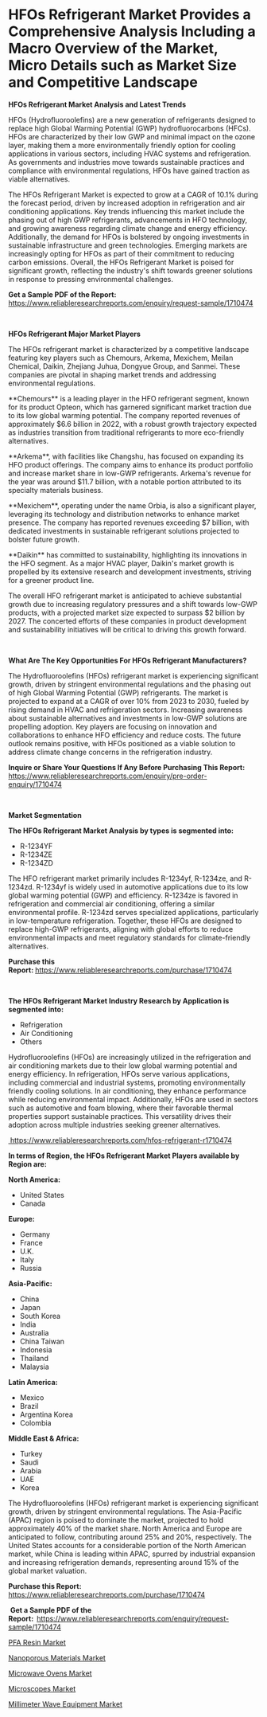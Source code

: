 <p><h1>HFOs Refrigerant Market Provides a Comprehensive Analysis Including a Macro Overview of the Market, Micro Details such as Market Size and Competitive Landscape</h1></p><p><strong>HFOs Refrigerant Market Analysis and Latest Trends</strong></p>
<p><p>HFOs (Hydrofluoroolefins) are a new generation of refrigerants designed to replace high Global Warming Potential (GWP) hydrofluorocarbons (HFCs). HFOs are characterized by their low GWP and minimal impact on the ozone layer, making them a more environmentally friendly option for cooling applications in various sectors, including HVAC systems and refrigeration. As governments and industries move towards sustainable practices and compliance with environmental regulations, HFOs have gained traction as viable alternatives. </p><p>The HFOs Refrigerant Market is expected to grow at a CAGR of 10.1% during the forecast period, driven by increased adoption in refrigeration and air conditioning applications. Key trends influencing this market include the phasing out of high GWP refrigerants, advancements in HFO technology, and growing awareness regarding climate change and energy efficiency. Additionally, the demand for HFOs is bolstered by ongoing investments in sustainable infrastructure and green technologies. Emerging markets are increasingly opting for HFOs as part of their commitment to reducing carbon emissions. Overall, the HFOs Refrigerant Market is poised for significant growth, reflecting the industry's shift towards greener solutions in response to pressing environmental challenges.</p></p>
<p><strong>Get a Sample PDF of the Report:&nbsp;</strong> <a href="https://www.reliableresearchreports.com/enquiry/request-sample/1710474?utm_campaign=1588&utm_medium=2&utm_source=Github&utm_content=ia&utm_term=22102024&utm_id=hfos-refrigerant">https://www.reliableresearchreports.com/enquiry/request-sample/1710474</a></p>
<p>&nbsp;</p>
<p><strong>HFOs Refrigerant Major Market Players</strong></p>
<p><p>The HFOs refrigerant market is characterized by a competitive landscape featuring key players such as Chemours, Arkema, Mexichem, Meilan Chemical, Daikin, Zhejiang Juhua, Dongyue Group, and Sanmei. These companies are pivotal in shaping market trends and addressing environmental regulations.</p><p>**Chemours** is a leading player in the HFO refrigerant segment, known for its product Opteon, which has garnered significant market traction due to its low global warming potential. The company reported revenues of approximately $6.6 billion in 2022, with a robust growth trajectory expected as industries transition from traditional refrigerants to more eco-friendly alternatives.</p><p>**Arkema**, with facilities like Changshu, has focused on expanding its HFO product offerings. The company aims to enhance its product portfolio and increase market share in low-GWP refrigerants. Arkema's revenue for the year was around $11.7 billion, with a notable portion attributed to its specialty materials business.</p><p>**Mexichem**, operating under the name Orbia, is also a significant player, leveraging its technology and distribution networks to enhance market presence. The company has reported revenues exceeding $7 billion, with dedicated investments in sustainable refrigerant solutions projected to bolster future growth.</p><p>**Daikin** has committed to sustainability, highlighting its innovations in the HFO segment. As a major HVAC player, Daikin's market growth is propelled by its extensive research and development investments, striving for a greener product line.</p><p>The overall HFO refrigerant market is anticipated to achieve substantial growth due to increasing regulatory pressures and a shift towards low-GWP products, with a projected market size expected to surpass $2 billion by 2027. The concerted efforts of these companies in product development and sustainability initiatives will be critical to driving this growth forward.</p></p>
<p>&nbsp;</p>
<p><strong>What Are The Key Opportunities For HFOs Refrigerant Manufacturers?</strong></p>
<p><p>The Hydrofluoroolefins (HFOs) refrigerant market is experiencing significant growth, driven by stringent environmental regulations and the phasing out of high Global Warming Potential (GWP) refrigerants. The market is projected to expand at a CAGR of over 10% from 2023 to 2030, fueled by rising demand in HVAC and refrigeration sectors. Increasing awareness about sustainable alternatives and investments in low-GWP solutions are propelling adoption. Key players are focusing on innovation and collaborations to enhance HFO efficiency and reduce costs. The future outlook remains positive, with HFOs positioned as a viable solution to address climate change concerns in the refrigeration industry.</p></p>
<p><strong>Inquire or Share Your Questions If Any Before Purchasing This Report:</strong> <a href="https://www.reliableresearchreports.com/enquiry/pre-order-enquiry/1710474?utm_campaign=1588&utm_medium=2&utm_source=Github&utm_content=ia&utm_term=22102024&utm_id=hfos-refrigerant">https://www.reliableresearchreports.com/enquiry/pre-order-enquiry/1710474</a></p>
<p>&nbsp;</p>
<p><strong>Market Segmentation</strong></p>
<p><strong>The HFOs Refrigerant Market Analysis by types is segmented into:</strong></p>
<p><ul><li>R-1234YF</li><li>R-1234ZE</li><li>R-1234ZD</li></ul></p>
<p><p>The HFO refrigerant market primarily includes R-1234yf, R-1234ze, and R-1234zd. R-1234yf is widely used in automotive applications due to its low global warming potential (GWP) and efficiency. R-1234ze is favored in refrigeration and commercial air conditioning, offering a similar environmental profile. R-1234zd serves specialized applications, particularly in low-temperature refrigeration. Together, these HFOs are designed to replace high-GWP refrigerants, aligning with global efforts to reduce environmental impacts and meet regulatory standards for climate-friendly alternatives.</p></p>
<p><strong>Purchase this Report:&nbsp;</strong><a href="https://www.reliableresearchreports.com/purchase/1710474?utm_campaign=1588&utm_medium=2&utm_source=Github&utm_content=ia&utm_term=22102024&utm_id=hfos-refrigerant">https://www.reliableresearchreports.com/purchase/1710474</a></p>
<p>&nbsp;</p>
<p><strong>The HFOs Refrigerant Market Industry Research by Application is segmented into:</strong></p>
<p><ul><li>Refrigeration</li><li>Air Conditioning</li><li>Others</li></ul></p>
<p><p>Hydrofluoroolefins (HFOs) are increasingly utilized in the refrigeration and air conditioning markets due to their low global warming potential and energy efficiency. In refrigeration, HFOs serve various applications, including commercial and industrial systems, promoting environmentally friendly cooling solutions. In air conditioning, they enhance performance while reducing environmental impact. Additionally, HFOs are used in sectors such as automotive and foam blowing, where their favorable thermal properties support sustainable practices. This versatility drives their adoption across multiple industries seeking greener alternatives.</p></p>
<p><a href="https://www.reliableresearchreports.com/hfos-refrigerant-r1710474?utm_campaign=1588&utm_medium=2&utm_source=Github&utm_content=ia&utm_term=22102024&utm_id=hfos-refrigerant">&nbsp;https://www.reliableresearchreports.com/hfos-refrigerant-r1710474</a></p>
<p><strong>In terms of Region, the HFOs Refrigerant Market Players available by Region are:</strong></p>
<p>
    <p> <strong> North America: </strong>
        <ul>
            <li>United States</li>
            <li>Canada</li>
        </ul>
        </p> 
    <p> <strong> Europe: </strong>
        <ul>
            <li>Germany</li>
            <li>France</li>
            <li>U.K.</li>
            <li>Italy</li>
            <li>Russia</li>
        </ul>
        </p> 
    <p> <strong> Asia-Pacific: </strong>
        <ul>
            <li>China</li>
            <li>Japan</li>
            <li>South Korea</li>
            <li>India</li>
            <li>Australia</li>
            <li>China Taiwan</li>
            <li>Indonesia</li>
            <li>Thailand</li>
            <li>Malaysia</li>
        </ul>
        </p> 
    <p> <strong> Latin America: </strong>
        <ul>
            <li>Mexico</li>
            <li>Brazil</li>
            <li>Argentina Korea</li>
            <li>Colombia</li>
        </ul>
        </p> 
    <p> <strong> Middle East & Africa: </strong>
        <ul>
            <li>Turkey</li>
            <li>Saudi</li>
            <li>Arabia</li>
            <li>UAE</li>
            <li>Korea</li>
        </ul>
    </p>
    </p>
<p><p>The Hydrofluoroolefins (HFOs) refrigerant market is experiencing significant growth, driven by stringent environmental regulations. The Asia-Pacific (APAC) region is poised to dominate the market, projected to hold approximately 40% of the market share. North America and Europe are anticipated to follow, contributing around 25% and 20%, respectively. The United States accounts for a considerable portion of the North American market, while China is leading within APAC, spurred by industrial expansion and increasing refrigeration demands, representing around 15% of the global market valuation.</p></p>
<p><strong>Purchase this Report: </strong><a href="https://www.reliableresearchreports.com/purchase/1710474?utm_campaign=1588&utm_medium=2&utm_source=Github&utm_content=ia&utm_term=22102024&utm_id=hfos-refrigerant">https://www.reliableresearchreports.com/purchase/1710474</a></p>
<p>&nbsp;<strong>Get a Sample PDF of the Report:&nbsp;&nbsp;</strong><a href="https://www.reliableresearchreports.com/enquiry/request-sample/1710474?utm_campaign=1588&utm_medium=2&utm_source=Github&utm_content=ia&utm_term=22102024&utm_id=hfos-refrigerant">https://www.reliableresearchreports.com/enquiry/request-sample/1710474</a></p>
<p><strong></strong></p>
<p><p><a href="https://github.com/mauripalmi/Market-Research-Report-List-5/blob/main/pfa-resin-market.md?utm_campaign=1588&utm_medium=2&utm_source=Github&utm_content=ia&utm_term=22102024&utm_id=hfos-refrigerant">PFA Resin Market</a></p><p><a href="https://www.linkedin.com/pulse/global-perspectives-nanoporous-materials-market-trends-challenges-z0vle?utm_campaign=1588&utm_medium=2&utm_source=Github&utm_content=ia&utm_term=22102024&utm_id=hfos-refrigerant">Nanoporous Materials Market</a></p><p><a href="https://www.linkedin.com/pulse/unveiling-market-trends-global-microwave-ovens-growth-regional-4ng3e?utm_campaign=1588&utm_medium=2&utm_source=Github&utm_content=ia&utm_term=22102024&utm_id=hfos-refrigerant">Microwave Ovens Market</a></p><p><a href="https://www.linkedin.com/pulse/microscopes-market-shifts-strategic-analysis-2024-2031-market-savvy-pgsqe?utm_campaign=1588&utm_medium=2&utm_source=Github&utm_content=ia&utm_term=22102024&utm_id=hfos-refrigerant">Microscopes Market</a></p><p><a href="https://www.linkedin.com/pulse/millimeter-wave-equipment-market-size-type-product-global-industry-6ieqe?utm_campaign=1588&utm_medium=2&utm_source=Github&utm_content=ia&utm_term=22102024&utm_id=hfos-refrigerant">Millimeter Wave Equipment Market</a></p></p>